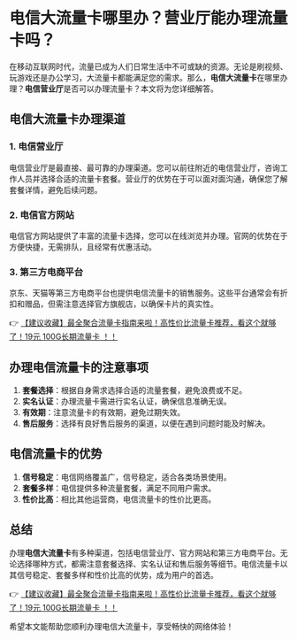 # 电信大流量卡哪里办？营业厅能办理流量卡吗？

在移动互联网时代，流量已成为人们日常生活中不可或缺的资源。无论是刷视频、玩游戏还是办公学习，大流量卡都能满足您的需求。那么，**电信大流量卡**在哪里办理？**电信营业厅**是否可以办理流量卡？本文将为您详细解答。

## 电信大流量卡办理渠道

### 1. 电信营业厅
电信营业厅是最直接、最可靠的办理渠道。您可以前往附近的电信营业厅，咨询工作人员并选择合适的流量卡套餐。营业厅的优势在于可以面对面沟通，确保您了解套餐详情，避免后续问题。

### 2. 电信官方网站
电信官方网站提供了丰富的流量卡选择，您可以在线浏览并办理。官网的优势在于方便快捷，无需排队，且经常有优惠活动。

### 3. 第三方电商平台
京东、天猫等第三方电商平台也提供电信流量卡的销售服务。这些平台通常会有折扣和赠品，但需注意选择官方旗舰店，以确保卡片的真实性。

👉 [【建议收藏】最全聚合流量卡指南来啦！高性价比流量卡推荐，看这个就够了！19元 100G长期流量卡 ！！](https://bit.ly/Liuliangka)

## 办理电信流量卡的注意事项

1. **套餐选择**：根据自身需求选择合适的流量套餐，避免浪费或不足。
2. **实名认证**：办理流量卡需进行实名认证，确保信息准确无误。
3. **有效期**：注意流量卡的有效期，避免过期失效。
4. **售后服务**：选择有良好售后服务的渠道，以便在遇到问题时能及时解决。

## 电信流量卡的优势

1. **信号稳定**：电信网络覆盖广，信号稳定，适合各类场景使用。
2. **套餐多样**：电信提供多种流量套餐，满足不同用户需求。
3. **性价比高**：相比其他运营商，电信流量卡的性价比更高。

## 总结

办理**电信大流量卡**有多种渠道，包括电信营业厅、官方网站和第三方电商平台。无论选择哪种方式，都需注意套餐选择、实名认证和售后服务等细节。电信流量卡以其信号稳定、套餐多样和性价比高的优势，成为用户的首选。

👉 [【建议收藏】最全聚合流量卡指南来啦！高性价比流量卡推荐，看这个就够了！19元 100G长期流量卡 ！！](https://bit.ly/Liuliangka)

希望本文能帮助您顺利办理电信大流量卡，享受畅快的网络体验！